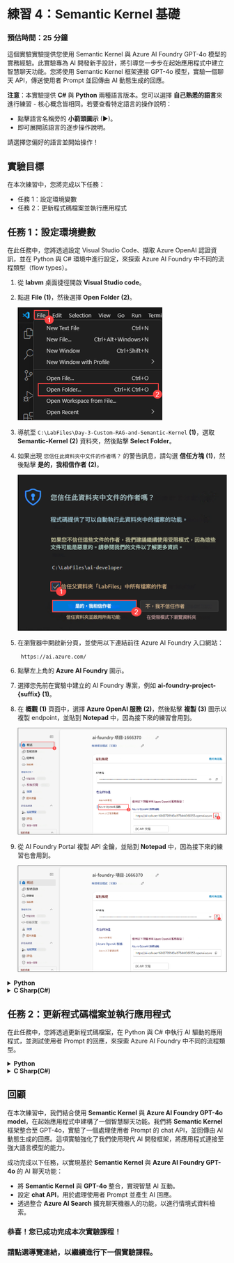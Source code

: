 # 練習 4：Semantic Kernel 基礎

### 預估時間：25 分鐘

這個實驗實驗提供您使用 Semantic Kernel 與 Azure AI Foundry GPT-4o 模型的實務經驗。此實驗專為 AI 開發新手設計，將引導您一步步在起始應用程式中建立智慧聊天功能。您將使用 Semantic Kernel 框架連接 GPT-4o 模型，實驗一個聊天 API，傳送使用者 Prompt 並回傳由 AI 動態生成的回應。

**注意**：本實驗提供 **C#** 與 **Python** 兩種語言版本。您可以選擇 **自己熟悉的語言**來進行練習 - 核心概念皆相同。若要查看特定語言的操作說明：
- 點擊語言名稱旁的 **小箭頭圖示** (▶)。
- 即可展開該語言的逐步操作說明。

請選擇您偏好的語言並開始操作！

## 實驗目標
在本次練習中，您將完成以下任務：
- 任務 1：設定環境變數
- 任務 2：更新程式碼檔案並執行應用程式

## 任務 1：設定環境變數

在此任務中，您將透過設定 Visual Studio Code、擷取 Azure OpenAI 認證資訊，並在 Python 與 C# 環境中進行設定，來探索 Azure AI Foundry 中不同的流程類型（flow types）。

1. 從 **labvm** 桌面捷徑開啟 **Visual Studio code**。
2. 點選 **File** **(1)**，然後選擇 **Open Folder** **(2)**。

    ![](./media/image_023.png)

3. 導航至 `C:\LabFiles\Day-3-Custom-RAG-and-Semantic-Kernel` **(1)**，選取 **Semantic-Kernel** **(2)** 資料夾，然後點擊 **Select Folder**。

4. 如果出現 `您信任此資料夾中文件的作者嗎？` 的警告訊息，請勾選 **信任方塊** **(1)**，然後點擊 **是的，我相信作者** **(2)**。

    ![](./media/image_025.png)

5. 在瀏覽器中開啟新分頁，並使用以下連結前往 Azure AI Foundry 入口網站：

   ```
    https://ai.azure.com/
   ```

6. 點擊左上角的 **Azure AI Foundry** 圖示。
7. 選擇您先前在實驗中建立的 AI Foundry 專案，例如 **ai-foundry-project-{suffix}** **(1)**。
8. 在 **概觀** **(1)** 頁面中，選擇  **Azure OpenAI 服務** **(2)**，然後點擊  **複製** **(3)** 圖示以複製 endpoint，並貼到 **Notepad** 中，因為接下來的練習會用到。

    ![](./media/image_021.png)

9. 從 AI Foundry Portal 複製 API 金鑰，並貼到 **Notepad** 中，因為接下來的練習也會用到。    

    ![](./media/image_022.png)

<details>
<summary><strong>Python</strong></summary>

1. 導航至 `Python>src` 目錄並開啟 **.env** (1) 檔案。

    ![](./media/image_026.png)

2. 將您先前在練習中複製的 **Azure OpenAI Service endpoint** 貼到 `AZURE_OPENAI_ENDPOINT` 的等號右側。
    
    >**注意**：請確保 **.env** 檔案中的每個值都用 **雙引號（"）** 包住。

3. 將您先前複製的 **API key** 貼到 `AZURE_OPENAI_API_KEY` 的等號右側。

    ![](./media/image_027.png)

4. 儲存檔案。

</details>

<details>
<summary><strong>C Sharp(C#)</strong></summary>

1. 導航至 `Dotnet>src>BlazorAI` 目錄並開啟 **appsettings.json** **(1)** 檔案。

    ![](./media/image_028.png)

2. 將您先前在練習中複製的 **Azure OpenAI Service endpoint** 貼到 `AOI_ENDPOINT` 的等號右側。

    >**Note**:- 請確保 **appsettings.json** 檔案中的每個值都用 **雙引號 (")**包住。

    >**Note**:- 請確保移除endpoint 結尾的 /，以避免連線錯誤。

3. 將您先前複製的 **API key** 貼到 `AOI_API_KEY` 的等號右側。

    ![](./media/image_029.png)

4. 儲存檔案。

</details>

## 任務 2：更新程式碼檔案並執行應用程式

在此任務中，您將透過更新程式碼檔案，在 Python 與 C# 中執行 AI 驅動的應用程式，並測試使用者 Prompt 的回應，來探索 Azure AI Foundry 中不同的流程類型。

<details>
<summary><strong>Python</strong></summary>

1. 導航至 `Python>src` 目錄並開啟 **chat.py** **(1)** 檔案。

    ![](./media/image_030.png)

2. 在檔案中的 `#Import Modules` **(1)** 區段加入以下程式碼：

    ```
    from semantic_kernel.connectors.ai.chat_completion_client_base import ChatCompletionClientBase
    from semantic_kernel.connectors.ai.open_ai import OpenAIChatPromptExecutionSettings
    import os
    ```

    ![](./media/image_031.png)

3. 在 `# Challenge 02 - Chat Completion Service` **(1)** 區段加入以下程式碼：

    ```
    chat_completion_service = AzureChatCompletion(
        deployment_name=os.getenv("AZURE_OPENAI_CHAT_DEPLOYMENT_NAME"),
        api_key=os.getenv("AZURE_OPENAI_API_KEY"),
        endpoint=os.getenv("AZURE_OPENAI_ENDPOINT"),
        service_id="chat-service",
    )
    kernel.add_service(chat_completion_service)
    execution_settings = kernel.get_prompt_execution_settings_from_service_id("chat-service")
    ```

    ![](./media/image_032.png)

4. 在 `# Start Challenge 02 - Sending a message to the chat completion service by invoking kernel` **(1)** 區段加入以下程式碼：

    ```
    global chat_history
    chat_history.add_user_message(user_input)
    chat_completion = kernel.get_service(type=ChatCompletionClientBase)
    execution_settings = kernel.get_prompt_execution_settings_from_service_id("chat-service")
    response = await chat_completion.get_chat_message_content(
        chat_history=chat_history,
        settings=execution_settings,
        kernel=kernel
    )
    chat_history.add_assistant_message(str(response))
    ```

    ![](./media/image_033.png)

5. 在 `#return result` **(1)** 區段加入以下程式碼：

    ```
    logger.info(f"Response: {response}")
    return response
    ```

    ![](./media/image_034.png)

6. 如果您遇到縮排錯誤，請使用以下網址中的程式碼：

    ```
    https://raw.githubusercontent.com/CloudLabsAI-Azure/ai-developer/refs/heads/prod/CodeBase/python/lab-02.py
    ```

7. 儲存檔案。
8. 在左側面板中，右鍵點選 `Python>src` **(1)**，然後選擇 **Open in Integrated Terminal** **(2)**。

    ![](./media/image_035.png)

9. 使用以下指令來執行應用程式：

    ```
    streamlit run app.py
    ```

10. 如果系統要求您輸入註冊用的電子郵件，您可以使用下方提供的電子郵件，然後按下 **Enter** **(1)**：

    ```
    test@gmail.com
    ```

    ![](./media/image_036.png)

11. 如果應用程式未自動在瀏覽器中開啟，您可以使用以下 **URL** 存取：

    ```
    http://localhost:8501
    ```

12. 輸入以下 Prompt，觀察 AI 的回應：

    ```
    Why is the sky blue?
    ```
    ```
    Why is it red?
    ```

13. 您將會收到類似下方所示的回應：

    ![](./media/image_037.png)

</details>

<details>
<summary><strong>C Sharp(C#)</strong></summary>

1. 導航至 `Dotnet>src>BlazorAI>Components>Pages` 目錄並開啟 **Chat.razor.cs** **(1)** 檔案。

    ![](./media/image_038.png)

2. 在 `// Your code goes here` **(1)**  (在第 92 行) 區段加入以下程式碼。

    ```
    chatHistory.AddUserMessage(userMessage);
    var chatCompletionService = kernel.GetRequiredService<IChatCompletionService>();
    var assistantResponse = await chatCompletionService.GetChatMessageContentAsync(
        chatHistory: chatHistory,
        kernel: kernel);
    chatHistory.AddAssistantMessage(assistantResponse.Content);
    ```

    ![](./media/image_039.png)

3. 如果您遇到縮排錯誤，請使用以下網址中的程式碼：

    ```
    https://raw.githubusercontent.com/CloudLabsAI-Azure/ai-developer/refs/heads/prod/CodeBase/c%23/lab-02.cs
    ```

4. 儲存檔案。
5. 在左側面板中，右鍵點選 `Dotnet>src>Aspire>Aspire.AppHost` **(1)**，然後選擇 **Open in Integrated Terminal** **(2)**。

    ![](./media/image_040.png)

6. 請執行以下程式碼行，以信任本機執行應用程式所需的 dev-certificates，然後點選 **是的** **(1)**：

    ```
    dotnet dev-certs https --trust
    ```

    ![](./media/image_041.png)

7. 使用以下指令來執行應用程式：

    ```
    dotnet run
    ```

8. 在瀏覽器中開啟一個新分頁，並前往 **blazor-aichat** 的連結，即：  **`https://localhost:7118/`**。

    >**注意**：如果您在瀏覽器中看到安全性警告，請關閉瀏覽器後重新開啟並再次點擊該連結。

9. 輸入以下 Prompt，觀察 AI 的回應：

    ```
    Why is the sky blue?
    ```
    ```
    Why is it red?
    ```

10. 您將會收到類似下方所示的回應：

    ![](./media/image_042.png)

</details>

## 回顧

在本次練習中，我們結合使用 **Semantic Kernel** 與 **Azure AI Foundry GPT-4o model**，在起始應用程式中建構了一個智慧聊天功能。我們將 **Semantic Kernel** 框架整合至 GPT-4o，實驗了一個處理使用者 Prompt 的 chat API，並回傳由 AI 動態生成的回應。這項實驗強化了我們使用現代 AI 開發框架，將應用程式連接至強大語言模型的能力。

成功完成以下任務，以實現基於 **Semantic Kernel** 與 **Azure AI Foundry GPT-4o** 的 AI 聊天功能：

- 將 **Semantic Kernel** 與 **GPT-4o** 整合，實現智慧 AI 互動。
- 設定 **chat API**，用於處理使用者 Prompt 並產生 AI 回應。
- 透過整合 **Azure AI Search** 擴充聊天機器人的功能，以進行情境式資料檢索。


### 恭喜！您已成功完成本次實驗課程！
### 請點選導覽連結，以繼續進行下一個實驗課程。